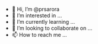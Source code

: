 - 👋 Hi, I’m @prsarora
- 👀 I’m interested in ...
- 🌱 I’m currently learning ...
- 💞️ I’m looking to collaborate on ...
- 📫 How to reach me ...

<!---
prsarora/prsarora is a ✨ special ✨ repository because its `README.md` (this file) appears on your GitHub profile.
You can click the Preview link to take a look at your changes.
--->
